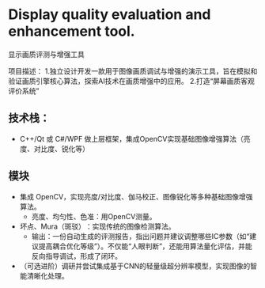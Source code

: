 # Display quality evaluation and enhancement tool.
显示画质评测与增强工具

项目描述：
1.独立设计开发一款用于图像画质调试与增强的演示工具，旨在模拟和验证画质引擎核心算法，探索AI技术在画质增强中的应用。
2.打造“屏幕画质客观评价系统”​​

## 技术栈：
- C++/Qt 或 C#/WPF 做上层框架，集成OpenCV实现基础图像增强算法（亮度、对比度、锐化等）

## 模块
- 集成 OpenCV，实现亮度/对比度、伽马校正、图像锐化等多种基础图像增强算法。
    - ​​亮度、均匀性、色准​​：用OpenCV测量。
- ​​坏点、Mura（斑驳）​​：实现传统的图像检测算法。
    - ​​输出​​：一份自动生成的评测报告，指出问题并​​建议调整哪些IC参数​​（如“建议提高耦合优化等级”）。不仅能“人眼判断”，还能用​​算法量化评估​​，并能​​反向指导调试​​，形成了闭环。
- （可选进阶）调研并尝试集成基于CNN的轻量级超分辨率模型，实现图像的智能清晰化处理。

